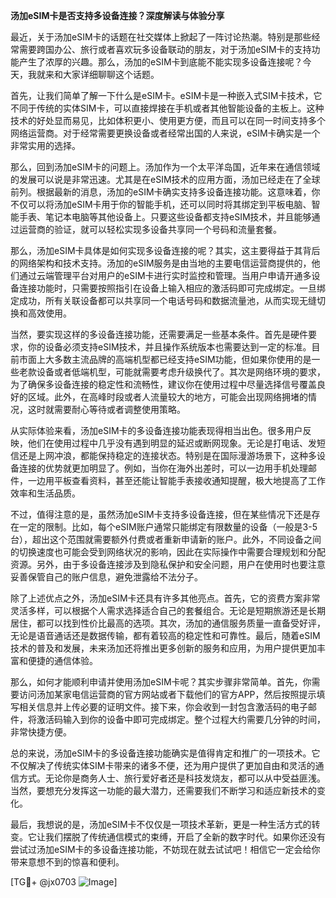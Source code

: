 **汤加eSIM卡是否支持多设备连接？深度解读与体验分享**

最近，关于汤加eSIM卡的话题在社交媒体上掀起了一阵讨论热潮。特别是那些经常需要跨国办公、旅行或者喜欢玩多设备联动的朋友，对于汤加eSIM卡的支持功能产生了浓厚的兴趣。那么，汤加的eSIM卡到底能不能实现多设备连接呢？今天，我就来和大家详细聊聊这个话题。

首先，让我们简单了解一下什么是eSIM卡。eSIM卡是一种嵌入式SIM卡技术，它不同于传统的实体SIM卡，可以直接焊接在手机或者其他智能设备的主板上。这种技术的好处显而易见，比如体积更小、使用更方便，而且可以在同一时间支持多个网络运营商。对于经常需要更换设备或者经常出国的人来说，eSIM卡确实是一个非常实用的选择。

那么，回到汤加eSIM卡的问题上。汤加作为一个太平洋岛国，近年来在通信领域的发展可以说是非常迅速。尤其是在eSIM技术的应用方面，汤加已经走在了全球前列。根据最新的消息，汤加的eSIM卡确实支持多设备连接功能。这意味着，你不仅可以将汤加eSIM卡用于你的智能手机，还可以同时将其绑定到平板电脑、智能手表、笔记本电脑等其他设备上。只要这些设备都支持eSIM技术，并且能够通过运营商的验证，就可以轻松实现多设备共享同一个号码和流量套餐。

那么，汤加eSIM卡具体是如何实现多设备连接的呢？其实，这主要得益于其背后的网络架构和技术支持。汤加的eSIM服务是由当地的主要电信运营商提供的，他们通过云端管理平台对用户的eSIM卡进行实时监控和管理。当用户申请开通多设备连接功能时，只需要按照指引在设备上输入相应的激活码即可完成绑定。一旦绑定成功，所有关联设备都可以共享同一个电话号码和数据流量池，从而实现无缝切换和高效使用。

当然，要实现这样的多设备连接功能，还需要满足一些基本条件。首先是硬件要求，你的设备必须支持eSIM技术，并且操作系统版本也需要达到一定的标准。目前市面上大多数主流品牌的高端机型都已经支持eSIM功能，但如果你使用的是一些老款设备或者低端机型，可能就需要考虑升级换代了。其次是网络环境的要求，为了确保多设备连接的稳定性和流畅性，建议你在使用过程中尽量选择信号覆盖良好的区域。此外，在高峰时段或者人流量较大的地方，可能会出现网络拥堵的情况，这时就需要耐心等待或者调整使用策略。

从实际体验来看，汤加eSIM卡的多设备连接功能表现得相当出色。很多用户反映，他们在使用过程中几乎没有遇到明显的延迟或断网现象。无论是打电话、发短信还是上网冲浪，都能保持稳定的连接状态。特别是在国际漫游场景下，这种多设备连接的优势就更加明显了。例如，当你在海外出差时，可以一边用手机处理邮件，一边用平板查看资料，甚至还能让智能手表接收通知提醒，极大地提高了工作效率和生活品质。

不过，值得注意的是，虽然汤加eSIM卡支持多设备连接，但在某些情况下还是存在一定的限制。比如，每个eSIM账户通常只能绑定有限数量的设备（一般是3-5台），超出这个范围就需要额外付费或者重新申请新的账户。此外，不同设备之间的切换速度也可能会受到网络状况的影响，因此在实际操作中需要合理规划和分配资源。另外，由于多设备连接涉及到隐私保护和安全问题，用户在使用时也要注意妥善保管自己的账户信息，避免泄露给不法分子。

除了上述优点之外，汤加eSIM卡还具有许多其他亮点。首先，它的资费方案非常灵活多样，可以根据个人需求选择适合自己的套餐组合。无论是短期旅游还是长期居住，都可以找到性价比最高的选项。其次，汤加的通信服务质量一直备受好评，无论是语音通话还是数据传输，都有着较高的稳定性和可靠性。最后，随着eSIM技术的普及和发展，未来汤加还将推出更多创新的服务和应用，为用户提供更加丰富和便捷的通信体验。

那么，如何才能顺利申请并使用汤加eSIM卡呢？其实步骤非常简单。首先，你需要访问汤加某家电信运营商的官方网站或者下载他们的官方APP，然后按照提示填写相关信息并上传必要的证明文件。接下来，你会收到一封包含激活码的电子邮件，将激活码输入到你的设备中即可完成绑定。整个过程大约需要几分钟的时间，非常快捷方便。

总的来说，汤加eSIM卡的多设备连接功能确实是值得肯定和推广的一项技术。它不仅解决了传统实体SIM卡带来的诸多不便，还为用户提供了更加自由和灵活的通信方式。无论你是商务人士、旅行爱好者还是科技发烧友，都可以从中受益匪浅。当然，要想充分发挥这一功能的最大潜力，还需要我们不断学习和适应新技术的变化。

最后，我想说的是，汤加eSIM卡不仅仅是一项技术革新，更是一种生活方式的转变。它让我们摆脱了传统通信模式的束缚，开启了全新的数字时代。如果你还没有尝试过汤加eSIM卡的多设备连接功能，不妨现在就去试试吧！相信它一定会给你带来意想不到的惊喜和便利。

[TG💪+ @jx0703 ![Image](https://github.com/user-attachments/assets/dbca1d08-cadb-493c-b0ec-ad6f7a83f270)]